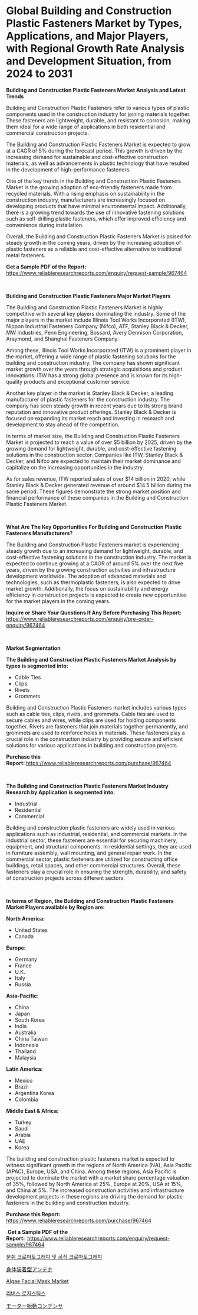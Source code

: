 <p><h1>Global Building and Construction Plastic Fasteners Market by Types, Applications, and Major Players, with Regional Growth Rate Analysis and Development Situation, from 2024 to 2031</h1></p><p><strong>Building and Construction Plastic Fasteners Market Analysis and Latest Trends</strong></p>
<p><p>Building and Construction Plastic Fasteners refer to various types of plastic components used in the construction industry for joining materials together. These fasteners are lightweight, durable, and resistant to corrosion, making them ideal for a wide range of applications in both residential and commercial construction projects.</p><p>The Building and Construction Plastic Fasteners Market is expected to grow at a CAGR of 5% during the forecast period. This growth is driven by the increasing demand for sustainable and cost-effective construction materials, as well as advancements in plastic technology that have resulted in the development of high-performance fasteners.</p><p>One of the key trends in the Building and Construction Plastic Fasteners Market is the growing adoption of eco-friendly fasteners made from recycled materials. With a rising emphasis on sustainability in the construction industry, manufacturers are increasingly focused on developing products that have minimal environmental impact. Additionally, there is a growing trend towards the use of innovative fastening solutions such as self-drilling plastic fasteners, which offer improved efficiency and convenience during installation.</p><p>Overall, the Building and Construction Plastic Fasteners Market is poised for steady growth in the coming years, driven by the increasing adoption of plastic fasteners as a reliable and cost-effective alternative to traditional metal fasteners.</p></p>
<p><strong>Get a Sample PDF of the Report:&nbsp;</strong> <a href="https://www.reliableresearchreports.com/enquiry/request-sample/967464">https://www.reliableresearchreports.com/enquiry/request-sample/967464</a></p>
<p>&nbsp;</p>
<p><strong>Building and Construction Plastic Fasteners Major Market Players</strong></p>
<p><p>The Building and Construction Plastic Fasteners Market is highly competitive with several key players dominating the industry. Some of the major players in the market include Illinois Tool Works Incorporated (ITW), Nippon Industrial Fasteners Company (Nifco), ATF, Stanley Black & Decker, MW Industries, Penn Engineering, Bossard, Avery Dennison Corporation, Araymond, and Shanghai Fasteners Company.</p><p>Among these, Illinois Tool Works Incorporated (ITW) is a prominent player in the market, offering a wide range of plastic fastening solutions for the building and construction industry. The company has shown significant market growth over the years through strategic acquisitions and product innovations. ITW has a strong global presence and is known for its high-quality products and exceptional customer service.</p><p>Another key player in the market is Stanley Black & Decker, a leading manufacturer of plastic fasteners for the construction industry. The company has seen steady growth in recent years due to its strong brand reputation and innovative product offerings. Stanley Black & Decker is focused on expanding its market reach and investing in research and development to stay ahead of the competition.</p><p>In terms of market size, the Building and Construction Plastic Fasteners Market is projected to reach a value of over $5 billion by 2025, driven by the growing demand for lightweight, durable, and cost-effective fastening solutions in the construction sector. Companies like ITW, Stanley Black & Decker, and Nifco are expected to maintain their market dominance and capitalize on the increasing opportunities in the industry.</p><p>As for sales revenue, ITW reported sales of over $14 billion in 2020, while Stanley Black & Decker generated revenue of around $14.5 billion during the same period. These figures demonstrate the strong market position and financial performance of these companies in the Building and Construction Plastic Fasteners Market.</p></p>
<p>&nbsp;</p>
<p><strong>What Are The Key Opportunities For Building and Construction Plastic Fasteners Manufacturers?</strong></p>
<p><p>The Building and Construction Plastic Fasteners market is experiencing steady growth due to an increasing demand for lightweight, durable, and cost-effective fastening solutions in the construction industry. The market is expected to continue growing at a CAGR of around 5% over the next five years, driven by the growing construction activities and infrastructure development worldwide. The adoption of advanced materials and technologies, such as thermoplastic fasteners, is also expected to drive market growth. Additionally, the focus on sustainability and energy efficiency in construction projects is expected to create new opportunities for the market players in the coming years.</p></p>
<p><strong>Inquire or Share Your Questions If Any Before Purchasing This Report:</strong> <a href="https://www.reliableresearchreports.com/enquiry/pre-order-enquiry/967464">https://www.reliableresearchreports.com/enquiry/pre-order-enquiry/967464</a></p>
<p>&nbsp;</p>
<p><strong>Market Segmentation</strong></p>
<p><strong>The Building and Construction Plastic Fasteners Market Analysis by types is segmented into:</strong></p>
<p><ul><li>Cable Ties</li><li>Clips</li><li>Rivets</li><li>Grommets</li></ul></p>
<p><p>Building and Construction Plastic Fasteners market includes various types such as cable ties, clips, rivets, and grommets. Cable ties are used to secure cables and wires, while clips are used for holding components together. Rivets are fasteners that join materials together permanently, and grommets are used to reinforce holes in materials. These fasteners play a crucial role in the construction industry by providing secure and efficient solutions for various applications in building and construction projects.</p></p>
<p><strong>Purchase this Report:&nbsp;</strong><a href="https://www.reliableresearchreports.com/purchase/967464">https://www.reliableresearchreports.com/purchase/967464</a></p>
<p>&nbsp;</p>
<p><strong>The Building and Construction Plastic Fasteners Market Industry Research by Application is segmented into:</strong></p>
<p><ul><li>Industrial</li><li>Residential</li><li>Commercial</li></ul></p>
<p><p>Building and construction plastic fasteners are widely used in various applications such as industrial, residential, and commercial markets. In the industrial sector, these fasteners are essential for securing machinery, equipment, and structural components. In residential settings, they are used in furniture assembly, wall mounting, and general repair work. In the commercial sector, plastic fasteners are utilized for constructing office buildings, retail spaces, and other commercial structures. Overall, these fasteners play a crucial role in ensuring the strength, durability, and safety of construction projects across different sectors.</p></p>
<p>&nbsp;</p>
<p><strong>In terms of Region, the Building and Construction Plastic Fasteners Market Players available by Region are:</strong></p>
<p>
    <p> <strong> North America: </strong>
        <ul>
            <li>United States</li>
            <li>Canada</li>
        </ul>
        </p> 
    <p> <strong> Europe: </strong>
        <ul>
            <li>Germany</li>
            <li>France</li>
            <li>U.K.</li>
            <li>Italy</li>
            <li>Russia</li>
        </ul>
        </p> 
    <p> <strong> Asia-Pacific: </strong>
        <ul>
            <li>China</li>
            <li>Japan</li>
            <li>South Korea</li>
            <li>India</li>
            <li>Australia</li>
            <li>China Taiwan</li>
            <li>Indonesia</li>
            <li>Thailand</li>
            <li>Malaysia</li>
        </ul>
        </p> 
    <p> <strong> Latin America: </strong>
        <ul>
            <li>Mexico</li>
            <li>Brazil</li>
            <li>Argentina Korea</li>
            <li>Colombia</li>
        </ul>
        </p> 
    <p> <strong> Middle East & Africa: </strong>
        <ul>
            <li>Turkey</li>
            <li>Saudi</li>
            <li>Arabia</li>
            <li>UAE</li>
            <li>Korea</li>
        </ul>
    </p>
    </p>
<p><p>The building and construction plastic fasteners market is expected to witness significant growth in the regions of North America (NA), Asia Pacific (APAC), Europe, USA, and China. Among these regions, Asia Pacific is projected to dominate the market with a market share percentage valuation of 35%, followed by North America at 25%, Europe at 20%, USA at 15%, and China at 5%. The increased construction activities and infrastructure development projects in these regions are driving the demand for plastic fasteners in the building and construction industry.</p></p>
<p><strong>Purchase this Report: </strong><a href="https://www.reliableresearchreports.com/purchase/967464">https://www.reliableresearchreports.com/purchase/967464</a></p>
<p>&nbsp;<strong>Get a Sample PDF of the Report:&nbsp;&nbsp;</strong><a href="https://www.reliableresearchreports.com/enquiry/request-sample/967464">https://www.reliableresearchreports.com/enquiry/request-sample/967464</a></p>
<p><strong></strong></p>
<p><p><a href="https://medium.com/@dinamoghazi/%EC%A4%80%EB%B9%84-%EB%B0%8F-%EA%B3%B5%EC%A0%95-%ED%81%AC%EB%A1%9C%EB%A7%88%ED%86%A0%EA%B7%B8%EB%9E%98%ED%94%BC-%EC%8B%9C%EC%9E%A5-%EC%A0%84%EB%A7%9D-%EC%82%B0%EC%97%85-%EA%B0%9C%EC%9A%94-%EB%B0%8F-%EC%98%88%EC%B8%A1-2024-2031-63108598425d">분취 크로마토그래피 및 공정 크로마토그래피</a></p><p><a href="https://medium.com/@joanne.southgate/%E3%83%9C%E3%83%87%E3%82%A3%E3%83%AF%E3%83%BC%E3%83%B3%E3%82%A2%E3%83%B3%E3%83%86%E3%83%8A%E5%B8%82%E5%A0%B4-2031%E5%B9%B4%E3%81%BE%E3%81%A7%E3%81%AE%E5%8B%95%E5%90%91-%E4%BA%88%E6%B8%AC-%E7%AB%B6%E4%BA%89%E5%88%86%E6%9E%90-66b551f331c5">身体装着型アンテナ</a></p><p><a href="https://valiant-lunge-8fe.notion.site/Algae-Facial-Mask-Market-Size-Share-Trends-Analysis-Report-By-Material-By-Type-By-End-user-By--bffd47e15e9d4be48124e14b082d5159">Algae Facial Mask Market</a></p><p><a href="https://medium.com/@dinamoghazi/%EB%92%A4%EB%A1%9C-%EB%A1%9C%EC%A7%80%EC%8A%A4%ED%8B%B1%EC%8A%A4-%EC%8B%9C%EC%9E%A5-%EC%A0%84%EB%A7%9D-%EC%82%B0%EC%97%85-%EA%B0%9C%EC%9A%94-%EB%B0%8F-%EC%A0%84%EB%A7%9D-2024%EB%85%84%EB%B6%80%ED%84%B0-2031%EB%85%84%EA%B9%8C%EC%A7%80-e0d0e9a3706b">리버스 로지스틱스</a></p><p><a href="https://medium.com/@luispacocha/%E3%83%A2%E3%83%BC%E3%82%BF%E5%A7%8B%E5%8B%95%E3%82%B3%E3%83%B3%E3%83%87%E3%83%B3%E3%82%B5%E5%B8%82%E5%A0%B4%E3%81%AE%E3%83%88%E3%83%AC%E3%83%B3%E3%83%89%E3%81%A8%E5%B8%82%E5%A0%B4%E5%88%86%E6%9E%90%E3%81%AF-2024%E5%B9%B4%E3%81%8B%E3%82%892031%E5%B9%B4%E3%81%AE%E4%BA%88%E6%B8%AC%E3%81%95%E3%82%8C%E3%81%A6%E3%81%84%E3%81%BE%E3%81%99-2170f3b48188">モーター始動コンデンサ</a></p></p>